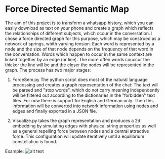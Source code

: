 # Force Directed Semantic Map
The aim of this project is to transform a whatsapp history, which you can easily download as text on your phone and create a graph which reflects the relationships of different subjects, which occur in the conversation. I chose a force directed graph for this purpose, which may be construed as a network of springs, whith varying tension. Each word is represented by a node and the size of that node depends on the frequency of that word in the conversation. Words which happen to occur in the same context are linked together by an edge (or line). The more often words couccur the thicker the line will be and the closer the nodes will be represented in the graph.
The process has two major stages:

1. ForceSem.py The python script does most of the natural language processing and creates a graph representation of the chat: The text will be parsed and "stop words", which do not carry meaning independently will be filtered out according to the dictionaries in the "forbidden" text files. For now there is support for English and German only. Then this information will be converted into network information using nodes and edges and finally exported in a JSON file.

2. Visualize.py takes the graph representation and produces a 2d embedding by simulating edges with physical string properties as well as a general repelling force between nodes and a central attractive force. This configuration will update iteratively until a equilibrium constellation is found. 

Example: 
![alt text](https://github.com/Herr-Whit/SemMap/blob/master/ForceDirectedSemanticMap.png)
